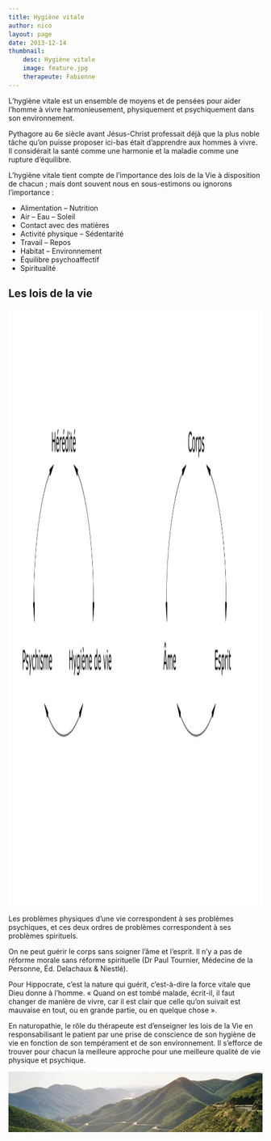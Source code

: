 ```yaml
---
title: Hygiène vitale
author: nico
layout: page
date: 2013-12-14
thumbnail:
    desc: Hygiène vitale
    image: feature.jpg
    therapeute: Fabienne
---
```


L’hygiène vitale est un ensemble de moyens et de pensées pour aider l’homme à vivre harmonieusement, physiquement et psychiquement dans son environnement.

Pythagore au 6e siècle avant Jésus-Christ professait déjà que la plus noble tâche qu’on puisse proposer ici-bas était d’apprendre aux hommes à vivre. Il considérait la santé comme une harmonie et la maladie comme une rupture d’équilibre.

L’hygiène vitale tient compte de l’importance des lois de la Vie à disposition de chacun ; mais dont souvent nous en sous-estimons ou ignorons l’importance :

<div class="columns2">
  <ul>
    <li>
      Alimentation – Nutrition
    </li>
    <li>
      Air – Eau – Soleil
    </li>
    <li>
      Contact avec des matières
    </li>
    <li>
      Activité physique – Sédentarité
    </li>
    <li>
      Travail – Repos
    </li>
    <li>
      Habitat – Environnement
    </li>
    <li>
      Équilibre psychoaffectif
    </li>
    <li>
      Spiritualité
    </li>
  </ul>
</div>

## Les lois de la vie

<img class="aligncenter size-full wp-image-432" alt="lois_de_la_vie" src="./images/lois_de_la_vie.png" width="2362" height="1181" />

Les problèmes physiques d’une vie correspondent à ses problèmes psychiques, et ces deux ordres de problèmes correspondent à ses problèmes spirituels.

On ne peut guérir le corps sans soigner l’âme et l’esprit. Il n’y a pas de réforme morale sans réforme spirituelle (Dr Paul Tournier, Médecine de la Personne, Éd. Delachaux & Niestlé).

Pour Hippocrate, c’est la nature qui guérit, c’est-à-dire la force vitale que Dieu donne à l’homme. « Quand on est tombé malade, écrit-il, il faut changer de manière de vivre, car il est clair que celle qu’on suivait est mauvaise en tout, ou en grande partie, ou en quelque chose ».

En naturopathie, le rôle du thérapeute est d’enseigner les lois de la Vie en responsabilisant le patient par une prise de conscience de son hygiène de vie en fonction de son tempérament et de son environnement. Il s’efforce de trouver pour chacun la meilleure approche pour une meilleure qualité de vie physique et psychique.

<img class="aligncenter size-full wp-image-315" alt="usa-colline" src="./images/usa-colline.jpg" width="600" height="120" />
